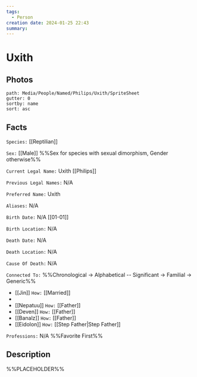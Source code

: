 ```yaml
---
tags:
  - Person
creation date: 2024-01-25 22:43
summary:
---
```

# Uxith

## Photos

```img-gallery
path: Media/People/Named/Philips/Uxith/SpriteSheet
gutter: 0
sortby: name
sort: asc
```

## Facts

`Species:` [[Reptilian]]

`Sex:` [[Male]] %%Sex for species with sexual dimorphism, Gender otherwise%%

`Current Legal Name:` Uxith [[Philips]]

`Previous Legal Names:` N/A

`Preferred Name:` Uxith

`Aliases:` N/A

`Birth Date:` N/A [[01-01]]

`Birth Location:` N/A

`Death Date:` N/A

`Death Location:` N/A

`Cause Of Death:` N/A

`Connected To:` %%Chronological -> Alphabetical -- Significant -> Familial -> Generic%%
- [[Jin]] `How:` [[Married]]
- 
- [[Nepatuu]] `How:` [[Father]]
- [[Deven]] `How:` [[Father]]
- [[Banalz]] `How:` [[Father]]
- [[Eidolon]] `How:` [[Step Father|Step Father]]

`Professions:` N/A %%Favorite First%%


## Description

%%PLACEHOLDER%%

